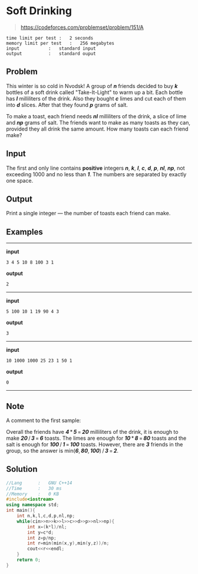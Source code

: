 # Soft Drinking

> https://codeforces.com/problemset/problem/151/A

```
time limit per test	:	2 seconds
memory limit per test	:	256 megabytes
input			:	standard input
output			:	standard ouput
```

## Problem

This winter is so cold in Nvodsk! A group of ***n*** friends decided to buy ***k*** bottles of a soft drink called "Take-It-Light" to warm up a bit. Each bottle has ***l*** milliliters of the drink. Also they bought ***c*** limes and cut each of them into ***d*** slices. After that they found ***p*** grams of salt.

To make a toast, each friend needs ***nl*** milliliters of the drink, a slice of lime and ***np*** grams of salt. The friends want to make as many toasts as they can, provided they all drink the same amount. How many toasts can each friend make?

## Input

The first and only line contains **positive** integers ***n***, ***k***, ***l***, ***c***, ***d***, ***p***, ***nl***, ***np***, not exceeding 1000 and no less than ***1***. The numbers are separated by exactly one space.

## Output

Print a single integer — the number of toasts each friend can make.

## Examples

---
**input**
```
3 4 5 10 8 100 3 1
```
**output**
```
2
```
---
**input**
```
5 100 10 1 19 90 4 3
```
**output**
```
3
```
---
**input**
```
10 1000 1000 25 23 1 50 1
```
**output**
```
0
```
---

## Note

A comment to the first sample:

Overall the friends have ***4*** * ***5*** = ***20*** milliliters of the drink, it is enough to make ***20*** / ***3*** = ***6*** toasts. The limes are enough for ***10*** * ***8*** = ***80*** toasts and the salt is enough for ***100*** / ***1*** = ***100*** toasts. However, there are ***3*** friends in the group, so the answer is min(***6***, ***80***, ***100***) / ***3*** = ***2***.

## Solution

```c++
//Lang		:	GNU C++14
//Time		:	30 ms
//Memory	:	0 KB
#include<iostream>
using namespace std;
int main(){
	int n,k,l,c,d,p,nl,np;
	while(cin>>n>>k>>l>>c>>d>>p>>nl>>np){
		int x=(k*l)/nl;
		int y=c*d;
		int z=p/np;
		int r=min(min(x,y),min(y,z))/n;
		cout<<r<<endl;
	}
	return 0;
}
```

